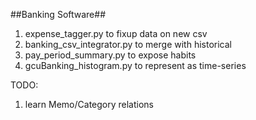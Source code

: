 ##Banking Software##

1. expense_tagger.py to fixup data on new csv
2. banking_csv_integrator.py to merge with historical
3. pay_period_summary.py to expose habits
4. gcuBanking_histogram.py to represent as time-series

TODO:
1. learn Memo/Category relations